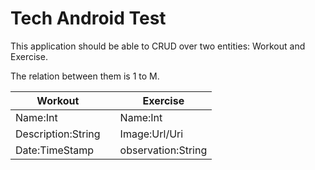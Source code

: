 
# Tech Android Test

This application should be able to CRUD over two entities: Workout and Exercise.

The relation between them is 1 to M.

| Workout          |       |    Exercise       |
|------------------|-------|-------------------|
|Name:Int          |       | Name:Int          |
|Description:String|       | Image:Url/Uri     |
|Date:TimeStamp    |       | observation:String|